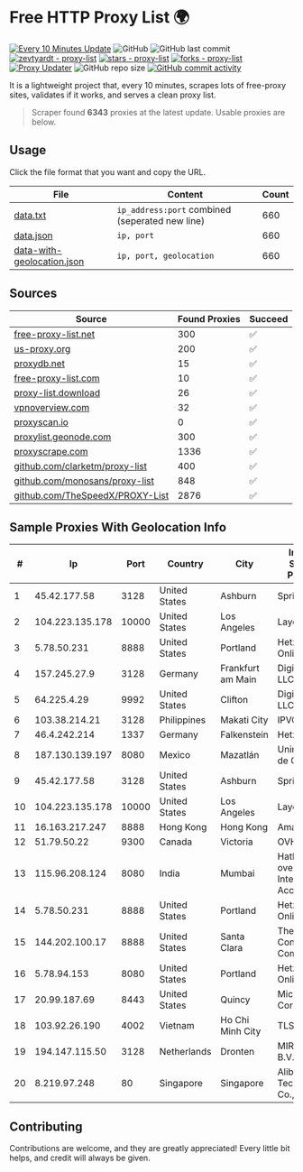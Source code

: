 
# Free HTTP Proxy List 🌍

[![Every 10 Minutes Update](https://github.com/mertguvencli/http-proxy-list/actions/workflows/main.yml/badge.svg?branch=main)](https://github.com/mertguvencli/http-proxy-list/actions/workflows/main.yml)
![GitHub](https://img.shields.io/github/license/mertguvencli/http-proxy-list)
![GitHub last commit](https://img.shields.io/github/last-commit/mertguvencli/http-proxy-list)
[![zevtyardt - proxy-list](https://img.shields.io/static/v1?label=zevtyardt&message=proxy-list&color=blue&logo=github)](https://github.com/zevtyardt/proxy-list "Go to GitHub repo")
[![stars - proxy-list](https://img.shields.io/github/stars/zevtyardt/proxy-list?style=social)](https://github.com/zevtyardt/proxy-list)
[![forks - proxy-list](https://img.shields.io/github/forks/zevtyardt/proxy-list?style=social)](https://github.com/zevtyardt/proxy-list)
[![Proxy Updater](https://github.com/zevtyardt/proxy-list/workflows/Proxy%20Updater/badge.svg)](https://github.com/zevtyardt/proxy-list/actions?query=workflow:"Proxy+Updater")
![GitHub repo size](https://img.shields.io/github/repo-size/zevtyardt/proxy-list)
[![GitHub commit activity](https://img.shields.io/github/commit-activity/m/zevtyardt/proxy-list?logo=commits)](https://github.com/zevtyardt/proxy-list/commits/main)

It is a lightweight project that, every 10 minutes, scrapes lots of free-proxy sites, validates if it works, and serves a clean proxy list.

> Scraper found **6343** proxies at the latest update. Usable proxies are below.

## Usage

Click the file format that you want and copy the URL.

|File|Content|Count|
|----|-------|-----|
|[data.txt](https://raw.githubusercontent.com/mertguvencli/http-proxy-list/main/proxy-list/data.txt)|`ip_address:port` combined (seperated new line)|660|
|[data.json](https://raw.githubusercontent.com/mertguvencli/http-proxy-list/main/proxy-list/data.json)|`ip, port`|660|
|[data-with-geolocation.json](https://raw.githubusercontent.com/mertguvencli/http-proxy-list/main/proxy-list/data-with-geolocation.json)|`ip, port, geolocation`|660|

## Sources

|Source|Found Proxies|Succeed|
|------|-------------|-------|
|[free-proxy-list.net](https://free-proxy-list.net)|300|✅|
|[us-proxy.org](https://www.us-proxy.org)|200|✅|
|[proxydb.net](http://proxydb.net)|15|✅|
|[free-proxy-list.com](https://free-proxy-list.com/?page=&port=&type%5B%5D=http&type%5B%5D=https&up_time=0&search=Search)|10|✅|
|[proxy-list.download](https://www.proxy-list.download/HTTP)|26|✅|
|[vpnoverview.com](https://vpnoverview.com/privacy/anonymous-browsing/free-proxy-servers)|32|✅|
|[proxyscan.io](https://www.proxyscan.io)|0|✅|
|[proxylist.geonode.com](https://proxylist.geonode.com/api/proxy-list?limit=300&page=1&sort_by=lastChecked&sort_type=desc&protocols=http,https)|300|✅|
|[proxyscrape.com](https://api.proxyscrape.com/v2/?request=displayproxies&protocol=http&timeout=10000&country=all&ssl=all&anonymity=all)|1336|✅|
|[github.com/clarketm/proxy-list](https://raw.githubusercontent.com/clarketm/proxy-list/master/proxy-list-raw.txt)|400|✅|
|[github.com/monosans/proxy-list](https://raw.githubusercontent.com/monosans/proxy-list/main/proxies/http.txt)|848|✅|
|[github.com/TheSpeedX/PROXY-List](https://raw.githubusercontent.com/TheSpeedX/PROXY-List/master/http.txt)|2876|✅|


## Sample Proxies With Geolocation Info

|#|Ip|Port|Country|City|Internet Service Provider|
|-|--|----|-------|----|-------------------------|
|1|45.42.177.58|3128|United States|Ashburn|Sprint|
|2|104.223.135.178|10000|United States|Los Angeles|LayerHost|
|3|5.78.50.231|8888|United States|Portland|Hetzner Online GmbH|
|4|157.245.27.9|3128|Germany|Frankfurt am Main|DigitalOcean, LLC|
|5|64.225.4.29|9992|United States|Clifton|DigitalOcean, LLC|
|6|103.38.214.21|3128|Philippines|Makati City|IPVG|
|7|46.4.242.214|1337|Germany|Falkenstein|Hetzner|
|8|187.130.139.197|8080|Mexico|Mazatlán|Uninet S.A. de C.V.|
|9|45.42.177.58|3128|United States|Ashburn|Sprint|
|10|104.223.135.178|10000|United States|Los Angeles|LayerHost|
|11|16.163.217.247|8888|Hong Kong|Hong Kong|Amazon.com|
|12|51.79.50.22|9300|Canada|Victoria|OVH SAS|
|13|115.96.208.124|8080|India|Mumbai|Hathway IP over Cable Internet Access|
|14|5.78.50.231|8888|United States|Portland|Hetzner Online GmbH|
|15|144.202.100.17|8888|United States|Santa Clara|The Constant Company|
|16|5.78.94.153|8080|United States|Portland|Hetzner Online GmbH|
|17|20.99.187.69|8443|United States|Quincy|Microsoft Corporation|
|18|103.92.26.190|4002|Vietnam|Ho Chi Minh City|TLSOFT|
|19|194.147.115.50|3128|Netherlands|Dronten|MIRholding B.V.|
|20|8.219.97.248|80|Singapore|Singapore|Alibaba (US) Technology Co., Ltd.|



## Contributing

Contributions are welcome, and they are greatly appreciated! Every
little bit helps, and credit will always be given.

